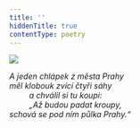 ```yaml
---
title: ''
hiddenTitle: true
contentType: poetry
---
```


<section>

![](../Images/080.jpg)

_A jeden chlápek z města Prahy  
měl klobouk zvící čtyři sáhy  
         a chválil si tu koupi:  
         „Až budou padat kroupy,  
schová se pod ním půlka Prahy.“_

</section>

